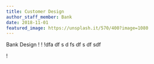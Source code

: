 ```yaml
---
title: Customer Design
author_staff_member: Bank
date: 2018-11-01
featured_image: https://unsplash.it/570/400?image=1080
---
```

Bank Design
!
!
!dfa
df
s
d
fs
df
s
df
sdf

!
